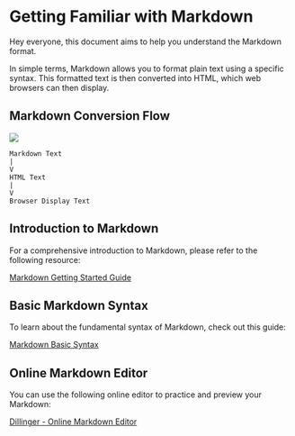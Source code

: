 # Getting Familiar with Markdown

Hey everyone, this document aims to help you understand the Markdown format.

In simple terms, Markdown allows you to format plain text using a specific syntax. This formatted text is then converted into HTML, which web browsers can then display.

## Markdown Conversion Flow
![](https://mdg.imgix.net/assets/images/markdown-flowchart.png?auto=format&fit=clip&q=40&w=1080)

```
Markdown Text
|
V
HTML Text
|
V
Browser Display Text
```

## Introduction to Markdown

For a comprehensive introduction to Markdown, please refer to the following resource:

[Markdown Getting Started Guide](https://www.markdownguide.org/getting-started/)

## Basic Markdown Syntax

To learn about the fundamental syntax of Markdown, check out this guide:

[Markdown Basic Syntax](https://www.markdownguide.org/basic-syntax/)

## Online Markdown Editor

You can use the following online editor to practice and preview your Markdown:

[Dillinger - Online Markdown Editor](https://dillinger.io/)